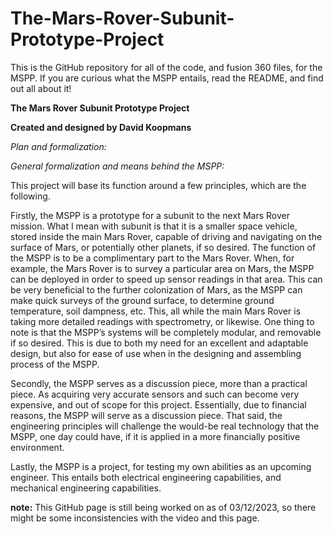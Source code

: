 # The-Mars-Rover-Subunit-Prototype-Project
This is the GitHub repository for all of the code, and fusion 360 files, for the MSPP. If you are curious what the MSPP entails, read the README, and find out all about it!

**The Mars Rover Subunit Prototype Project**

**Created and designed by David Koopmans**

_Plan and formalization:_

_General formalization and means behind the MSPP:_

This project will base its function around a few principles, which are the following.

Firstly, the MSPP is a prototype for a subunit to the next Mars Rover mission. What I mean with subunit is that it is a smaller space vehicle, stored inside the main Mars Rover, capable of driving and navigating on the surface of Mars, or potentially other planets, if so desired. The function of the MSPP is to be a complimentary part to the Mars Rover. When, for example, the Mars Rover is to survey a particular area on Mars, the MSPP can be deployed in order to speed up sensor readings in that area. This can be very beneficial to the further colonization of Mars, as the MSPP can make quick surveys of the ground surface, to determine ground temperature, soil dampness, etc. This, all while the main Mars Rover is taking more detailed readings with spectrometry, or likewise. One thing to note is that the MSPP’s systems will be completely modular, and removable if so desired. This is due to both my need for an excellent and adaptable design, but also for ease of use when in the designing and assembling process of the MSPP.

Secondly, the MSPP serves as a discussion piece, more than a practical piece. As acquiring very accurate sensors and such can become very expensive, and out of scope for this project. Essentially, due to financial reasons, the MSPP will serve as a discussion piece. That said, the engineering principles will challenge the would-be real technology that the MSPP, one day could have, if it is applied in a more financially positive environment.

Lastly, the MSPP is a project, for testing my own abilities as an upcoming engineer. This entails both electrical engineering capabilities, and mechanical engineering capabilities.

**note:** This GitHub page is still being worked on as of 03/12/2023, so there might be some inconsistencies with the video and this page.
